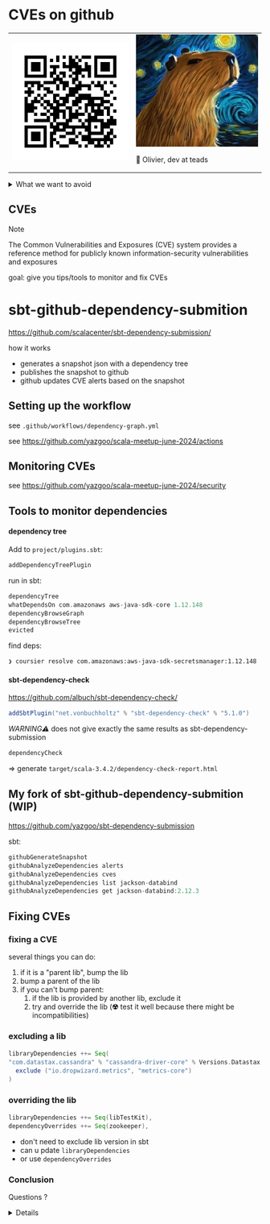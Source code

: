 # CVEs on github

<table>

<tr>

<td>

<img src="qrrepo.png" width="300"/>

</td>

<td>

<img src="capy.png" width="300"/>

<br/>

👋 Olivier, dev at teads

</td>

</tr>

</table>

<details>

<summary>
What we want to avoid
</summary>

<img src="ventilation.svg" width="500"/>

https://www.youtube.com/watch?v=BlCuVZK2aqE

</details>

## CVEs

> [!NOTE]
> The Common Vulnerabilities and Exposures (CVE) system provides a reference method 
> for publicly known information-security vulnerabilities and exposures

goal: give you tips/tools to monitor and fix CVEs

# sbt-github-dependency-submition

https://github.com/scalacenter/sbt-dependency-submission/

how it works

- generates a snapshot json with a dependency tree
- publishes the snapshot to github
- github updates CVE alerts based on the snapshot

## Setting up the workflow

see `.github/workflows/dependency-graph.yml`

see https://github.com/yazgoo/scala-meetup-june-2024/actions

## Monitoring CVEs

see https://github.com/yazgoo/scala-meetup-june-2024/security

## Tools to monitor dependencies

#### dependency tree

Add to `project/plugins.sbt`:

```scala
addDependencyTreePlugin
```

run in sbt:

```scala
dependencyTree
whatDependsOn com.amazonaws aws-java-sdk-core 1.12.148
dependencyBrowseGraph
dependencyBrowseTree
evicted
```

find deps:

```bash
❯ coursier resolve com.amazonaws:aws-java-sdk-secretsmanager:1.12.148
```

#### sbt-dependency-check

https://github.com/albuch/sbt-dependency-check/

```scala
addSbtPlugin("net.vonbuchholtz" % "sbt-dependency-check" % "5.1.0")
```

*WARNING⚠* does not give exactly the same results as sbt-dependency-submission

```scala
dependencyCheck
```

=> generate `target/scala-3.4.2/dependency-check-report.html`

## My fork of sbt-github-dependency-submition (WIP)

https://github.com/yazgoo/sbt-dependency-submission

sbt:

```scala
githubGenerateSnapshot
githubAnalyzeDependencies alerts
githubAnalyzeDependencies cves
githubAnalyzeDependencies list jackson-databind
githubAnalyzeDependencies get jackson-databind:2.12.3
```

## Fixing CVEs

### fixing a CVE

several things you can do:

1. if it is a "parent lib", bump the lib
1. bump a parent of the lib
1. if you can't bump parent: 
    1. if the lib is provided by another lib, exclude it
    1. try and override the lib (**☢**  test it well because there might be incompatibilities)



### excluding a lib

```scala
libraryDependencies ++= Seq(
"com.datastax.cassandra" % "cassandra-driver-core" % Versions.Datastax
  exclude ("io.dropwizard.metrics", "metrics-core")
)
```


### overriding the lib

```scala
libraryDependencies ++= Seq(libTestKit),
dependencyOverrides ++= Seq(zookeeper),
```
- don't need to exclude lib version in sbt
-  can u pdate `libraryDependencies`
- or use `dependencyOverrides`

### Conclusion

Questions ?

<details>

[Comment faire une procuration](https://www.maprocuration.gouv.fr/)

</details>
